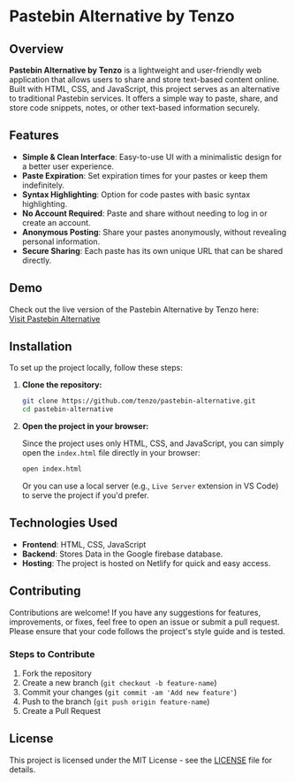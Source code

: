 # Pastebin Alternative by Tenzo

## Overview

**Pastebin Alternative by Tenzo** is a lightweight and user-friendly web application that allows users to share and store text-based content online. Built with HTML, CSS, and JavaScript, this project serves as an alternative to traditional Pastebin services. It offers a simple way to paste, share, and store code snippets, notes, or other text-based information securely.

## Features

- **Simple & Clean Interface**: Easy-to-use UI with a minimalistic design for a better user experience.
- **Paste Expiration**: Set expiration times for your pastes or keep them indefinitely.
- **Syntax Highlighting**: Option for code pastes with basic syntax highlighting.
- **No Account Required**: Paste and share without needing to log in or create an account.
- **Anonymous Posting**: Share your pastes anonymously, without revealing personal information.
- **Secure Sharing**: Each paste has its own unique URL that can be shared directly.

## Demo

Check out the live version of the Pastebin Alternative by Tenzo here:  
[Visit Pastebin Alternative](https://pastebinalternative.netlify.app/)

## Installation

To set up the project locally, follow these steps:

1. **Clone the repository:**

    ```bash
    git clone https://github.com/tenzo/pastebin-alternative.git
    cd pastebin-alternative
    ```

2. **Open the project in your browser:**

    Since the project uses only HTML, CSS, and JavaScript, you can simply open the `index.html` file directly in your browser:

    ```bash
    open index.html
    ```

    Or you can use a local server (e.g., `Live Server` extension in VS Code) to serve the project if you'd prefer.

## Technologies Used

- **Frontend**: HTML, CSS, JavaScript
- **Backend**: Stores Data in the Google firebase database.
- **Hosting**: The project is hosted on Netlify for quick and easy access.

## Contributing

Contributions are welcome! If you have any suggestions for features, improvements, or fixes, feel free to open an issue or submit a pull request. Please ensure that your code follows the project's style guide and is tested.

### Steps to Contribute

1. Fork the repository
2. Create a new branch (`git checkout -b feature-name`)
3. Commit your changes (`git commit -am 'Add new feature'`)
4. Push to the branch (`git push origin feature-name`)
5. Create a Pull Request

## License

This project is licensed under the MIT License - see the [LICENSE](LICENSE) file for details.
